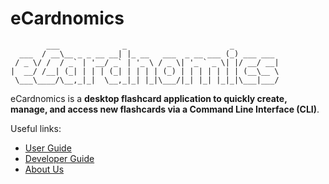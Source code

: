 # eCardnomics
            ___              _                       _           
      ___  / __\__ _ _ __ __| |_ __   ___  _ __ ___ (_) ___ ___  
     / _ \/ /  / _` | '__/ _` | '_ \ / _ \| '_ ` _ \| |/ __/ __| 
    |  __/ /__| (_| | | | (_| | | | | (_) | | | | | | | (__\__ \ 
     \___\____/\__,_|_|  \__,_|_| |_|\___/|_| |_| |_|_|\___|___/

eCardnomics is a **desktop flashcard application to quickly create, manage, and access new flashcards via a Command
 Line Interface (CLI)**.

Useful links:
* [User Guide](https://ay2021s1-cs2113-t14-2.github.io/tp/UserGuide.html)
* [Developer Guide](https://ay2021s1-cs2113-t14-2.github.io/tp/DeveloperGuide.html)
* [About Us](https://ay2021s1-cs2113-t14-2.github.io/tp/AboutUs.html)
